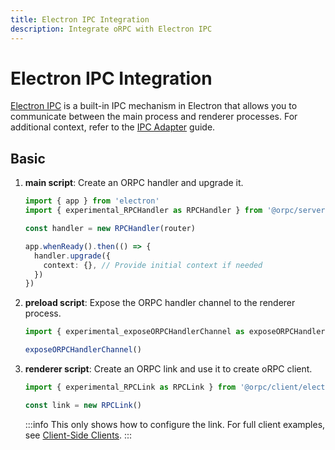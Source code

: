 ```yaml
---
title: Electron IPC Integration
description: Integrate oRPC with Electron IPC
---
```


# Electron IPC Integration

[Electron IPC](https://www.electronjs.org/docs/latest/tutorial/ipc) is a built-in IPC mechanism in Electron that allows you to communicate between the main process and renderer processes. For additional context, refer to the [IPC Adapter](/docs/adapters/ipc) guide.

## Basic

1. **main script**: Create an ORPC handler and upgrade it.

   ```ts
   import { app } from 'electron'
   import { experimental_RPCHandler as RPCHandler } from '@orpc/server/electron-ipc'

   const handler = new RPCHandler(router)

   app.whenReady().then(() => {
     handler.upgrade({
       context: {}, // Provide initial context if needed
     })
   })
   ```

2. **preload script**: Expose the ORPC handler channel to the renderer process.

   ```ts
   import { experimental_exposeORPCHandlerChannel as exposeORPCHandlerChannel } from '@orpc/server/electron-ipc'

   exposeORPCHandlerChannel()
   ```

3. **renderer script**: Create an ORPC link and use it to create oRPC client.

   ```ts
   import { experimental_RPCLink as RPCLink } from '@orpc/client/electron-ipc'

   const link = new RPCLink()
   ```

   :::info
   This only shows how to configure the link. For full client examples, see [Client-Side Clients](/docs/client/client-side).
   :::

